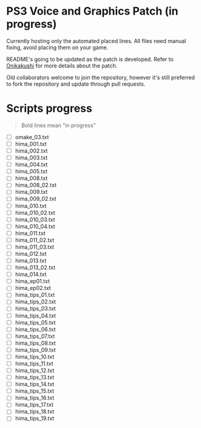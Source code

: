 # PS3 Voice and Graphics Patch (in progress)

Currently hosting only the automated placed lines. All files need manual fixing, avoid placing them on your game.

README's going to be updated as the patch is developed. Refer to [Onikakushi](https://github.com/higurashi-mod/onikakushi) for more details about the patch.

Old collaborators welcome to join the repository, however it's still preferred to fork the repository and update through pull requests.

# Scripts progress

>Bold lines mean "in progress"

- [ ] omake_03.txt
- [ ] hima_001.txt
- [ ] hima_002.txt
- [ ] hima_003.txt
- [ ] hima_004.txt
- [ ] hima_005.txt
- [ ] hima_008.txt
- [ ] hima_008_02.txt
- [ ] hima_009.txt
- [ ] hima_009_02.txt
- [ ] hima_010.txt   
- [ ] hima_010_02.txt
- [ ] hima_010_03.txt
- [ ] hima_010_04.txt
- [ ] hima_011.txt   
- [ ] hima_011_02.txt
- [ ] hima_011_03.txt
- [ ] hima_012.txt   
- [ ] hima_013.txt   
- [ ] hima_013_02.txt
- [ ] hima_014.txt    
- [ ] hima_ep01.txt   
- [ ] hima_ep02.txt   
- [ ] hima_tips_01.txt
- [ ] hima_tips_02.txt
- [ ] hima_tips_03.txt
- [ ] hima_tips_04.txt
- [ ] hima_tips_05.txt
- [ ] hima_tips_06.txt
- [ ] hima_tips_07.txt
- [ ] hima_tips_08.txt
- [ ] hima_tips_09.txt
- [ ] hima_tips_10.txt
- [ ] hima_tips_11.txt
- [ ] hima_tips_12.txt
- [ ] hima_tips_13.txt
- [ ] hima_tips_14.txt
- [ ] hima_tips_15.txt
- [ ] hima_tips_16.txt
- [ ] hima_tips_17.txt
- [ ] hima_tips_18.txt
- [ ] hima_tips_19.txt